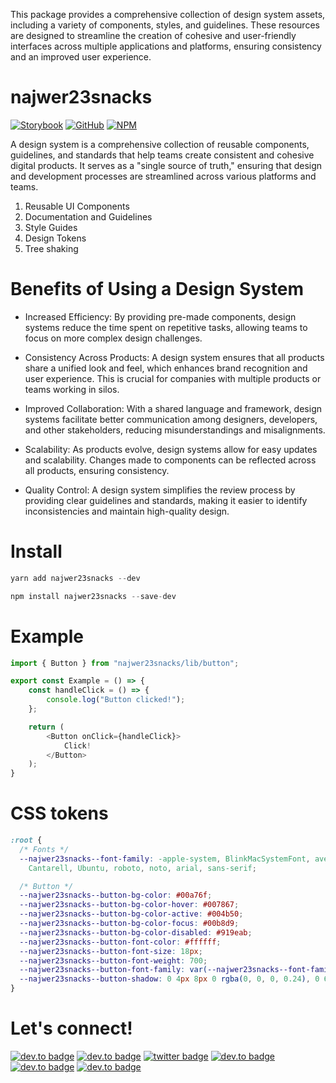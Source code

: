 This package provides a comprehensive collection of design system assets, including a variety of components, styles, and guidelines. These resources are designed to streamline the creation of cohesive and user-friendly interfaces across multiple applications and platforms, ensuring consistency and an improved user experience.

# najwer23snacks

[![Storybook](https://img.shields.io/badge/-Storybook-FF4785?style=for-the-badge&logo=storybook&logoColor=white)](https://najwer23.github.io/najwer23snacks) [![GitHub](https://img.shields.io/badge/github-%23121011.svg?style=for-the-badge&logo=github&logoColor=white)](https://github.com/najwer23/najwer23snacks) [![NPM](https://img.shields.io/badge/NPM-%23CB3837.svg?style=for-the-badge&logo=npm&logoColor=white)](https://www.npmjs.com/search?q=najwer23snacks)

A design system is a comprehensive collection of reusable components, guidelines, and standards that help teams create consistent and cohesive digital products. It serves as a "single source of truth," ensuring that design and development processes are streamlined across various platforms and teams.

1. Reusable UI Components
2. Documentation and Guidelines
3. Style Guides
4. Design Tokens
5. Tree shaking

# Benefits of Using a Design System

- Increased Efficiency: By providing pre-made components, design systems reduce the time spent on repetitive tasks, allowing teams to focus on more complex design challenges.

- Consistency Across Products: A design system ensures that all products share a unified look and feel, which enhances brand recognition and user experience. This is crucial for companies with multiple products or teams working in silos.

- Improved Collaboration: With a shared language and framework, design systems facilitate better communication among designers, developers, and other stakeholders, reducing misunderstandings and misalignments.

- Scalability: As products evolve, design systems allow for easy updates and scalability. Changes made to components can be reflected across all products, ensuring consistency.

- Quality Control: A design system simplifies the review process by providing clear guidelines and standards, making it easier to identify inconsistencies and maintain high-quality design.

# Install

```js
yarn add najwer23snacks --dev
```

```js
npm install najwer23snacks --save-dev
```

# Example

```typescript
import { Button } from "najwer23snacks/lib/button";

export const Example = () => {
    const handleClick = () => {
        console.log("Button clicked!");
    };

    return (
        <Button onClick={handleClick}>
            Click!
        </Button>
    );
}
```

# CSS tokens

```css
:root {
  /* Fonts */
  --najwer23snacks--font-family: -apple-system, BlinkMacSystemFont, avenir next, avenir, segoe ui, helvetica neue, helvetica,
    Cantarell, Ubuntu, roboto, noto, arial, sans-serif;

  /* Button */
  --najwer23snacks--button-bg-color: #00a76f;
  --najwer23snacks--button-bg-color-hover: #007867;
  --najwer23snacks--button-bg-color-active: #004b50;
  --najwer23snacks--button-bg-color-focus: #00b8d9;
  --najwer23snacks--button-bg-color-disabled: #919eab;
  --najwer23snacks--button-font-color: #ffffff;
  --najwer23snacks--button-font-size: 18px;
  --najwer23snacks--button-font-weight: 700;
  --najwer23snacks--button-font-family: var(--najwer23snacks--font-family);
  --najwer23snacks--button-shadow: 0 4px 8px 0 rgba(0, 0, 0, 0.24), 0 6px 20px 0 rgba(0, 0, 0, 0.19);
}
```

# Let's connect!

[![dev.to badge](https://img.shields.io/badge/-Portfolio-%239F2B68?style=flat&logo=GoogleChrome&logoColor=white)](https://najwer23.github.io/)
[![dev.to badge](https://img.shields.io/badge/-Résumé-%23017745?style=flat&logo=AdobeAcrobatReader&logoColor=white)](https://najwer23.github.io/resume/)
[![twitter badge](https://img.shields.io/badge/-najwer23-%231FA1F1?style=flat&logo=x&logoColor=white)](https://twitter.com/najwer23)
[![dev.to badge](https://img.shields.io/badge/-najwer23-%230177B5?style=flat&logo=linkedin)](https://www.linkedin.com/in/najwer23)
[![dev.to badge](https://img.shields.io/badge/-najwer23-%23ffffff?style=flat&logo=Leetcode)](https://leetcode.com/najwer23/)
[![dev.to badge](https://img.shields.io/badge/-najwer23-%23cb3837?style=flat&logo=Npm)](https://www.npmjs.com/~najwer23)
